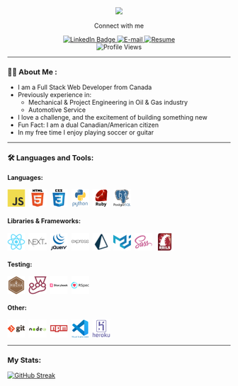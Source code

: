 <div id = "header" align="center">
  <div id="badges">
    <img src="https://media.giphy.com/media/MeJgB3yMMwIaHmKD4z/giphy.gif" width="100" >
    <p>Connect with me</p>
    <a href="https://www.linkedin.com/in/timjquigg/">
      <img src="https://img.shields.io/badge/LinkedIn-blue?logo=linkedin&logoColor=white?style=plastic" alt="LinkedIn Badge"/>
    </a>
    <a href="mailto:timjquigg@gmail.com">
      <img src="https://img.shields.io/badge/Email-white?logo=gmail&logoColor=white?style=plastic" alt="E-mail" />
    </a>
    <a href="https://resume.creddle.io/resume/ghsc9l367ig">
      <img src="https://shields.io/badge/Resume-red" alt="Resume"/>
    </a>
  </div>
    <img src="https://komarev.com/ghpvc/?username=timjquigg&style=flat-square&color=red" alt="Profile Views" />
</div>

---

### :technologist: About Me :

- I am a Full Stack Web Developer from Canada
- Previously experience in:
  - Mechanical & Project Engineering in Oil & Gas industry
  - Automotive Service
- I love a challenge, and the excitement of building something new
- Fun Fact: I am a dual Canadian/American citizen
- In my free time I enjoy playing soccer or guitar

---

### :hammer_and_wrench: Languages and Tools:

<div>
  <h4>Languages:</h4>
  <img src="https://github.com/devicons/devicon/blob/master/icons/javascript/javascript-original.svg" title="JavaScript" alt="JavaScript" width="40" height="40">&nbsp;
  <img src="https://github.com/devicons/devicon/blob/master/icons/html5/html5-original-wordmark.svg" title="HTML5" alt="HTML5" width="40" height="40"/>&nbsp;
  <img src="https://github.com/devicons/devicon/blob/master/icons/css3/css3-original-wordmark.svg" title="CSS3" alt="CSS3" width="40" height="40"/>&nbsp;
  <img src="https://github.com/devicons/devicon/blob/master/icons/python/python-original-wordmark.svg" title="Python" alt="Python" width="40" height="40"/>&nbsp;
  <img src="https://github.com/devicons/devicon/blob/master/icons/ruby/ruby-original-wordmark.svg" title="Ruby" alt="Ruby" width="40" height="40"/>&nbsp;
  <img src="https://github.com/devicons/devicon/blob/master/icons/postgresql/postgresql-original-wordmark.svg" title="PostgreSQL" alt="PostgreSQL" width="40" height="40"/>&nbsp;
  <br>
  <h4>Libraries & Frameworks:</h4>
  <img src="https://github.com/devicons/devicon/blob/master/icons/react/react-original.svg" title="React" alt="React" width="40" height="40" />&nbsp;
  <img src="https://github.com/devicons/devicon/blob/master/icons/nextjs/nextjs-original-wordmark.svg" title="Next.js" alt="Next.js" width="40" height="40"/>&nbsp;
  <img src="https://github.com/devicons/devicon/blob/master/icons/jquery/jquery-original-wordmark.svg" title="jQuery" alt="jQuery" width="40" height="40"/>&nbsp;
  <img src="https://github.com/devicons/devicon/blob/master/icons/express/express-original-wordmark.svg" title="Express" alt="Express" width="40" height="40"/>&nbsp;
  <img src="https://github.com/prisma/docs/blob/main/src/images/favicon-32x32.png" title="Prisma" alt="Prisma" width="40" height="40"/>&nbsp;
  <img src="https://github.com/devicons/devicon/blob/master/icons/materialui/materialui-original.svg" title="MaterialUI" alt="MaterialUI" width="40" height="40"/>&nbsp;
  <img src="https://github.com/devicons/devicon/blob/master/icons/sass/sass-original.svg" title="SASS" alt="SASS" width="40" height="40"/>&nbsp;
  <img src="https://github.com/devicons/devicon/blob/master/icons/rails/rails-original-wordmark.svg" title="Rails" alt="Rails" width="40" height="40">&nbsp;
  <br>
  <h4>Testing:</h4>
  <img src="https://github.com/devicons/devicon/blob/master/icons/mocha/mocha-plain.svg" title="Mocha" alt="Mocha" width="40" height="40"/>&nbsp;
  <img src="https://github.com/devicons/devicon/blob/master/icons/jest/jest-plain.svg" title="Jest" alt="Jest" width="40" height="40"/>&nbsp;
  <img src="https://github.com/devicons/devicon/blob/master/icons/storybook/storybook-original-wordmark.svg" title="Storybook" alt="Storybook" width="40" height="40"/>&nbsp;
  <img src="https://github.com/devicons/devicon/blob/master/icons/rspec/rspec-original-wordmark.svg" title="RSpec" alt="RSpec" width="40" height="40"/>&nbsp;
  <br>
  <h4>Other:</h4>
  <img src="https://github.com/devicons/devicon/blob/master/icons/git/git-original-wordmark.svg" title="git" alt="git" width="40" height="40"/>&nbsp;
  <img src="https://github.com/devicons/devicon/blob/master/icons/nodejs/nodejs-original-wordmark.svg" title="nodejs" alt="nodejs" width="40" height="40"/>&nbsp;
  <img src="https://github.com/devicons/devicon/blob/master/icons/npm/npm-original-wordmark.svg" title="nps" alt="nps" width="40" height="40"/>&nbsp;
  <img src="https://github.com/devicons/devicon/blob/master/icons/vscode/vscode-original-wordmark.svg" title="VSCode" alt="VSCode" width="40" height="40"/>&nbsp;
  <img src="https://github.com/devicons/devicon/blob/master/icons/heroku/heroku-original-wordmark.svg" title="heroku" alt="heroku" width="40" height="40"/>&nbsp;
</div>

---

### My Stats:

[![GitHub Streak](https://streak-stats.demolab.com?user=timjquigg&theme=sea)](https://git.io/streak-stats)
